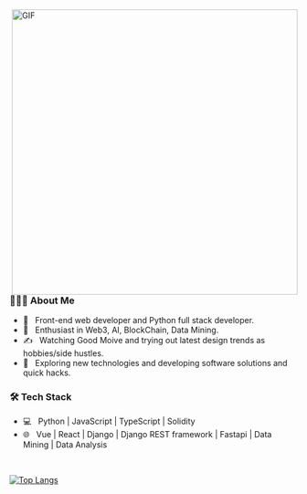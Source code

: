 <img align="right" alt="GIF" src="https://github.com/uxk0587/uxk0587/blob/main/gif3.gif" width="500"/>

<h3> 👨🏻‍💻 About Me </h3>

- 💼 &nbsp; Front-end web developer and Python full stack developer.
- 🌱 &nbsp; Enthusiast in Web3, AI, BlockChain, Data Mining.
- ✍️ &nbsp; Watching Good Moive and trying out latest design trends as hobbies/side hustles.
- 🤔 &nbsp; Exploring new technologies and developing software solutions and quick hacks.
  
<h3>🛠 Tech Stack</h3>

- 💻 &nbsp; Python | JavaScript | TypeScript | Solidity 
- 🌐 &nbsp; Vue | React | Django | Django REST framework | Fastapi | Data Mining | Data Analysis 

<br>

[![Top Langs](https://github-readme-stats.vercel.app/api/top-langs/?username=uxk0587&layout=compact&text_color=daf7dc&bg_color=151515&)](https://github.com/uxk0587/github-readme-stats)

